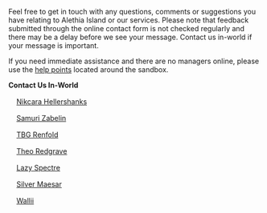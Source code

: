 Feel free to get in touch with any questions, comments or suggestions you have relating to Alethia Island or our services. Please note that feedback submitted through the online contact form is not checked regularly and there may be a delay before we see your message. Contact us in-world if your message is important.

If you need immediate assistance and there are no managers online, please use the [help points](./sandbox/help/help-points) located around the sandbox.

__**Contact Us In-World**__

<p><img class="rounded-circle" src="https://my-secondlife-agni.akamaized.net/users/nikcara.hellershanks/thumb_sl_image.png" style="height: 16px; width: 16px; alt="Nikcara Hellershanks"><a href="https://my.secondlife.com/nikcara.hellershanks" target="blank">Nikcara Hellershanks</a></p>

<p><img class="rounded-circle" src="https://my-secondlife-agni.akamaized.net/users/samuri.zabelin/thumb_sl_image.png" style="height: 16px; width: 16px; alt="Samuri Zabelin"><a href="https://my.secondlife.com/samuri.zabelin" target="blank">Samuri Zabelin</a></p>

<p><img class="rounded-circle" src="https://my-secondlife-agni.akamaized.net/users/tbg.renfold/thumb_sl_image.png" style="height: 16px; width: 16px; alt="TBG Renfold"><a href="https://my.secondlife.com/tbg.renfold" target="blank">TBG Renfold</a></p>

<p><img class="rounded-circle" src="https://my-secondlife-agni.akamaized.net/users/theo.redgrave/thumb_sl_image.png" style="height: 16px; width: 16px; alt="Theo Redgrave"><a href="https://my.secondlife.com/theo.redgrave" target="blank">Theo Redgrave</a></p>

<p><img class="rounded-circle" src="https://my-secondlife-agni.akamaized.net/users/lazy.spectre/thumb_sl_image.png" style="height: 16px; width: 16px; alt="Lazy Spectre"><a href="https://my.secondlife.com/lazy.spectre" target="blank">Lazy Spectre</a></p>

<p><img class="rounded-circle" src="https://my-secondlife-agni.akamaized.net/users/silver.maesar/thumb_sl_image.png" style="height: 16px; width: 16px; alt="Silver Maesar"><a href="https://my.secondlife.com/silver.maesar" target="blank">Silver Maesar</a></p>

<p><img class="rounded-circle" src="https://my-secondlife-agni.akamaized.net/users/wallii/thumb_sl_image.png" style="height: 16px; width: 16px; alt="Walliis"><a href="https://my.secondlife.com/wallii" target="blank">Wallii</a></p>
